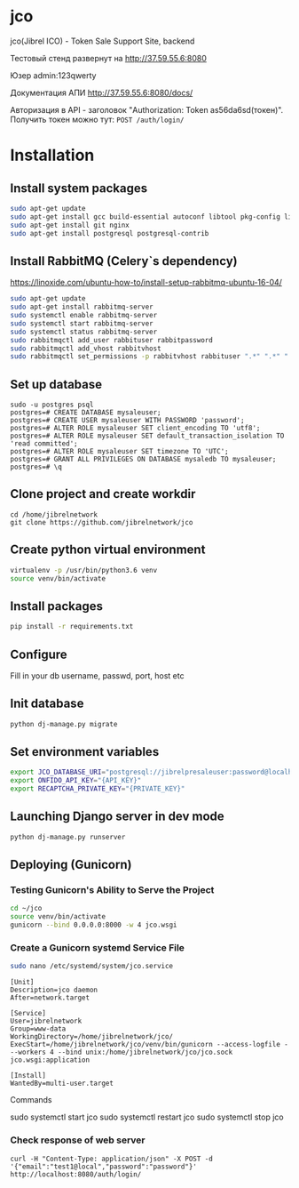 # jco
jco(Jibrel ICO) - Token Sale Support Site, backend


Тестовый стенд развернут на http://37.59.55.6:8080

Юзер admin:123qwerty

Документация АПИ http://37.59.55.6:8080/docs/

Авторизация в API - заголовок "Authorization: Token as56da6sd(токен)". Получить токен можно тут: `POST /auth/login/`


# Installation

## Install system packages

```sh
sudo apt-get update
sudo apt-get install gcc build-essential autoconf libtool pkg-config libssl-dev libffi-dev python3-dev virtualenv
sudo apt-get install git nginx
sudo apt-get install postgresql postgresql-contrib
```


## Install RabbitMQ (Celery`s dependency)

https://linoxide.com/ubuntu-how-to/install-setup-rabbitmq-ubuntu-16-04/
```sh
sudo apt-get update
sudo apt-get install rabbitmq-server
sudo systemctl enable rabbitmq-server
sudo systemctl start rabbitmq-server
sudo systemctl status rabbitmq-server
sudo rabbitmqctl add_user rabbituser rabbitpassword
sudo rabbitmqctl add_vhost rabbitvhost
sudo rabbitmqctl set_permissions -p rabbitvhost rabbituser ".*" ".*" ".*"
```


## Set up database

```
sudo -u postgres psql
postgres=# CREATE DATABASE mysaleuser;
postgres=# CREATE USER mysaleuser WITH PASSWORD 'password';
postgres=# ALTER ROLE mysaleuser SET client_encoding TO 'utf8';
postgres=# ALTER ROLE mysaleuser SET default_transaction_isolation TO 'read committed';
postgres=# ALTER ROLE mysaleuser SET timezone TO 'UTC';
postgres=# GRANT ALL PRIVILEGES ON DATABASE mysaledb TO mysaleuser;
postgres=# \q
```


## Clone project and create workdir

```
cd /home/jibrelnetwork
git clone https://github.com/jibrelnetwork/jco
```


## Create python virtual environment

```sh
virtualenv -p /usr/bin/python3.6 venv
source venv/bin/activate
```


## Install packages

```sh
pip install -r requirements.txt
```


## Configure

Fill in your db username, passwd, port, host etc


## Init database

```sh
python dj-manage.py migrate
```


## Set environment variables

```sh
export JCO_DATABASE_URI="postgresql://jibrelpresaleuser:password@localhost/jibrelpresaledb"
export ONFIDO_API_KEY="{API_KEY}"
export RECAPTCHA_PRIVATE_KEY="{PRIVATE_KEY}"
```


## Launching Django server in dev mode

```sh
python dj-manage.py runserver
```

## Deploying (Gunicorn)

### Testing Gunicorn's Ability to Serve the Project

```sh
cd ~/jco
source venv/bin/activate
gunicorn --bind 0.0.0.0:8000 -w 4 jco.wsgi
```

### Create a Gunicorn systemd Service File

```sh
sudo nano /etc/systemd/system/jco.service
```

```
[Unit]
Description=jco daemon
After=network.target

[Service]
User=jibrelnetwork
Group=www-data
WorkingDirectory=/home/jibrelnetwork/jco/
ExecStart=/home/jibrelnetwork/jco/venv/bin/gunicorn --access-logfile - --workers 4 --bind unix:/home/jibrelnetwork/jco/jco.sock jco.wsgi:application

[Install]
WantedBy=multi-user.target
```

Commands

sudo systemctl start jco
sudo systemctl restart jco
sudo systemctl stop jco

### Check response of web server

```
curl -H "Content-Type: application/json" -X POST -d '{"email":"test1@local","password":"password"}' http://localhost:8080/auth/login/
```

